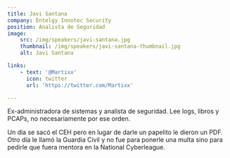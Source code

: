 ```yaml
---
title: Javi Santana
company: Entelgy Innotec Security
position: Analista de Seguridad 
image:
    src: /img/speakers/javi-santana.jpg
    thumbnail: /img/speakers/javi-santana-thumbnail.jpg
    alt: Javi Santana

links:
    - text: '@Martixx'
      icon: twitter
      url: 'https://twitter.com/Martixx'    

---
```


Ex-administradora de sistemas y analista de seguridad. Lee logs, libros y PCAPs, no necesariamente por ese orden.

Un día se sacó el CEH pero en lugar de darle un papelito le dieron un PDF. Otro día le llamó la Guardia Civil y no fue para ponerle una multa sino para pedirle que fuera mentora en la National Cyberleague.